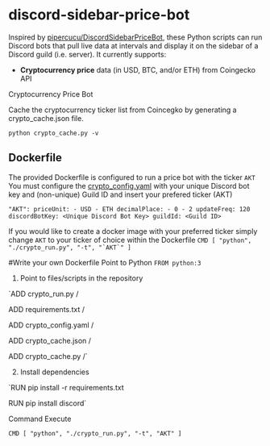 # discord-sidebar-price-bot
Inspired by [pipercucu/DiscordSidebarPriceBot](https://github.com/pipercucu/DiscordSidebarPriceBot), 
these Python scripts can run Discord bots that pull live data at intervals and display it on the sidebar of a Discord guild (i.e. server). 
It currently supports:

- **Cryptocurrency price** data (in USD, BTC, and/or ETH) from Coingecko API

Cryptocurrency Price Bot

Cache the cryptocurrency ticker list from Coincegko by generating a crypto_cache.json file.

`python crypto_cache.py -v`


## Dockerfile 
The provided Dockerfile is configured to run a price bot with the ticker `AKT`
You must configure the [crypto_config.yaml](crypto_config.yaml) with your unique Discord bot key and (non-unique) Guild ID and insert your prefered ticker (AKT)

`"AKT":
    priceUnit:
        - USD
        - ETH
    decimalPlace:
        - 0
        - 2
    updateFreq: 120
    discordBotKey: <Unique Discord Bot Key>
    guildId: <Guild ID>`

If you would like to create a docker image with your preferred ticker simply change `AKT` to your ticker of choice within the Dockerfile 
```CMD [ "python", "./crypto_run.py", "-t", "`AKT`" ]```

#Write your own Dockerfile 
Point to Python `FROM python:3`

1. Point to files/scripts in the repository 

`ADD crypto_run.py /

 ADD requirements.txt /

 ADD crypto_config.yaml /

 ADD crypto_cache.json /

 ADD crypto_cache.py /`
 
2. Install dependencies 

`RUN pip install -r requirements.txt

 RUN pip install discord`
 
Command Execute

`CMD [ "python", "./crypto_run.py", "-t", "AKT" ]`
